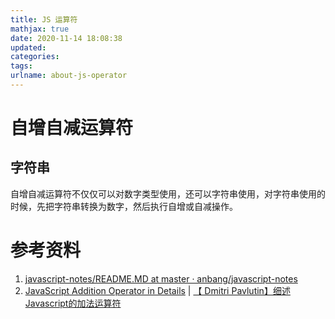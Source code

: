 ```yaml
---
title: JS 运算符
mathjax: true
date: 2020-11-14 18:08:38
updated:
categories:
tags:
urlname: about-js-operator
---
```




<!-- more -->



# 自增自减运算符

## 字符串

自增自减运算符不仅仅可以对数字类型使用，还可以字符串使用，对字符串使用的时候，先把字符串转换为数字，然后执行自增或自减操作。



# 参考资料

1. [javascript-notes/README.MD at master · anbang/javascript-notes](https://github.com/anbang/javascript-notes/blob/master/表达式和运算符/README.MD#two)
2. [JavaScript Addition Operator in Details](https://dmitripavlutin.com/javascriptss-addition-operator-demystified/) | [【 Dmitri Pavlutin】细述Javascript的加法运算符](https://juejin.im/post/6844903968196263950)
